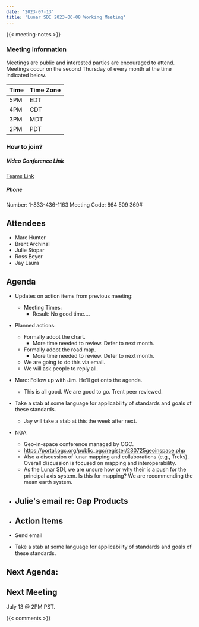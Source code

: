 ```yaml
---
date: '2023-07-13'
title: 'Lunar SDI 2023-06-08 Working Meeting'
---
```


{{<  meeting-notes >}}

### Meeting information
Meetings are public and interested parties are encouraged to attend. Meetings occur on the second Thursday of every month at the time indicated below.

| Time | Time Zone |
|------|-----------|
| 5PM  | EDT |
| 4PM  | CDT |
| 3PM  | MDT |
| 2PM  | PDT | 

### How to join?

##### Video Conference Link
[Teams Link](https://teams.microsoft.com/l/meetup-join/19%3ameeting_NjM0MzI5NGUtZDI1ZS00YWVjLWI1MTctYjUzZTU4OTVlNWIz%40thread.v2/0?context=%7b%22Tid%22%3a%220693b5ba-4b18-4d7b-9341-f32f400a5494%22%2c%22Oid%22%3a%22c27c6e98-e45a-45ff-aea5-7f10d6fe67c1%22%7d)

##### Phone
Number: 1-833-436-1163
Meeting Code: 864 509 369#

## Attendees
- Marc Hunter
- Brent Archinal
- Julie Stopar
- Ross Beyer
- Jay Laura

## Agenda

- Updates on action items from previous meeting:
  - Meeting Times:
    - Result: No good time....
- Planned actions:
  - Formally adopt the chart.
    - More time needed to review. Defer to next month.
  - Formally adopt the road map.
    - More time needed to review. Defer to next month.
  - We are going to do this via email.
  - We will ask people to reply all.
- Marc: Follow up with Jim. He'll get onto the agenda.
  - This is all good. We are good to go. Trent peer reviewed.
- Take a stab at some language for applicability of standards and goals of these standards.
  - Jay will take a stab at this the week after next.
- NGA
  - Geo-in-space conference managed by OGC.
  - https://portal.ogc.org/public_ogc/register/230725geoinspace.php
  - Also a discussion of lunar mapping and collaborations (e.g., Treks). Overall discussion is focused on mapping and interoperability.
  - As the Lunar SDI, we are unsure how or why their is a push for the principal axis system. Is this for mapping? We are recommending the mean earth system.
- Julie's email re: Gap Products
  - 
  
- ## Action Items
- Send email
- Take a stab at some language for applicability of standards and goals of these standards.

Next Agenda:
- 
  
## Next Meeting
July 13 @ 2PM PST.

{{< comments >}}
